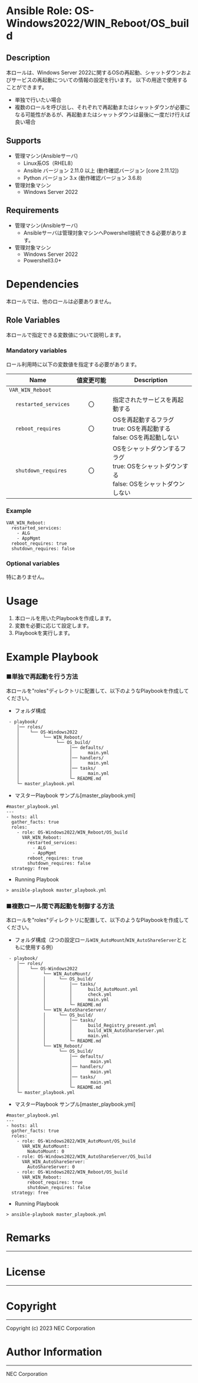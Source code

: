 Ansible Role: OS-Windows2022/WIN_Reboot/OS_build 
=======================================================

## Description
本ロールは、Windows Server 2022に関するOSの再起動、シャットダウンおよびサービスの再起動についての情報の設定を行います。
以下の用途で使用することができます。
* 単独で行いたい場合
* 複数のロールを呼び出し、それぞれで再起動またはシャットダウンが必要になる可能性があるが、再起動またはシャットダウンは最後に一度だけ行えば良い場合

## Supports
- 管理マシン(Ansibleサーバ)
  * Linux系OS（RHEL8）
  * Ansible バージョン 2.11.0 以上 (動作確認バージョン [core 2.11.12])
  * Python バージョン 3.x  (動作確認バージョン 3.6.8)
- 管理対象マシン
  * Windows Server 2022

## Requirements
- 管理マシン(Ansibleサーバ)
  * Ansibleサーバは管理対象マシンへPowershell接続できる必要があります。
- 管理対象マシン
  * Windows Server 2022
  * Powershell3.0+

# Dependencies

本ロールでは、他のロールは必要ありません。

## Role Variables
本ロールで指定できる変数値について説明します。

### Mandatory variables

ロール利用時に以下の変数値を指定する必要があります。

| Name     | 値変更可能 | Description | 
| -------- | :-----------: | ----------- | 
| `VAR_WIN_Reboot` | 
| &nbsp;&nbsp;&nbsp;&nbsp;`restarted_services` | &nbsp;&nbsp;&nbsp;&nbsp;&nbsp;&nbsp;&nbsp;&nbsp;〇&nbsp;&nbsp;&nbsp;&nbsp;&nbsp;&nbsp;&nbsp;&nbsp; | 指定されたサービスを再起動する | 
| &nbsp;&nbsp;&nbsp;&nbsp;`reboot_requires` | &nbsp;&nbsp;&nbsp;&nbsp;&nbsp;&nbsp;&nbsp;&nbsp;〇&nbsp;&nbsp;&nbsp;&nbsp;&nbsp;&nbsp;&nbsp;&nbsp; | OSを再起動するフラグ<br>true: OSを再起動する<br>false: OSを再起動しない | 
| &nbsp;&nbsp;&nbsp;&nbsp;`shutdown_requires` | &nbsp;&nbsp;&nbsp;&nbsp;&nbsp;&nbsp;&nbsp;&nbsp;〇&nbsp;&nbsp;&nbsp;&nbsp;&nbsp;&nbsp;&nbsp;&nbsp; | OSをシャットダウンするフラグ<br>true: OSをシャットダウンする<br>false: OSをシャットダウンしない | 

### Example
~~~
VAR_WIN_Reboot:
  restarted_services:
    - ALG
    - AppMgmt
  reboot_requires: true
  shutdown_requires: false

~~~
### Optional variables

特にありません。

# Usage

1. 本ロールを用いたPlaybookを作成します。
2. 変数を必要に応じて設定します。
3. Playbookを実行します。

# Example Playbook

### ■単独で再起動を行う方法

本ロールを"roles"ディレクトリに配置して、以下のようなPlaybookを作成してください。

- フォルダ構成
~~~
 - playbook/
    │── roles/
    │    └── OS-Windows2022
    │         └── WIN_Reboot/
    │              └── OS_build/
    │                   │── defaults/
    │                   │      main.yml
    │                   │── handlers/
    │                   │      main.yml
    │                   │── tasks/
    │                   │      main.yml
    │                   └─ README.md
    └─ master_playbook.yml
~~~

- マスターPlaybook サンプル[master_playbook.yml]

~~~
#master_playbook.yml
---
- hosts: all
  gather_facts: true
  roles:
    - role: OS-Windows2022/WIN_Reboot/OS_build
      VAR_WIN_Reboot:
        restarted_services:
          - ALG
          - AppMgmt
        reboot_requires: true
        shutdown_requires: false
  strategy: free
~~~

- Running Playbook

~~~
> ansible-playbook master_playbook.yml
~~~

### ■複数ロール間で再起動を制御する方法

本ロールを"roles"ディレクトリに配置して、以下のようなPlaybookを作成してください。

- フォルダ構成（2つの設定ロール`WIN_AutoMount`/`WIN_AutoShareServer`とともに使用する例）
~~~
 - playbook/
    │── roles/
    │    └── OS-Windows2022
    │         └── WIN_AutoMount/
    │         │     └── OS_build/
    │         │         │── tasks/
    │         │         │      build_AutoMount.yml
    │         │         │      check.yml
    │         │         │      main.yml
    │         │         └─ README.md
    │         └── WIN_AutoShareServer/
    │         │     └── OS_build/
    │         │         │── tasks/
    │         │         │      build_Registry_present.yml
    │         │         │      build_WIN_AutoShareServer.yml
    │         │         │      main.yml
    │         │         └─ README.md
    │         └── WIN_Reboot/
    │               └── OS_build/
    │                   │── defaults/
    │                   │       main.yml
    │                   │── handlers/
    │                   │       main.yml
    │                   │── tasks/
    │                   │       main.yml
    │                   └─ README.md
    └─ master_playbook.yml
~~~

- マスターPlaybook サンプル[master_playbook.yml]

~~~
#master_playbook.yml
---
- hosts: all
  gather_facts: true
  roles:
    - role: OS-Windows2022/WIN_AutoMount/OS_build
      VAR_WIN_AutoMount:
        NoAutoMount: 0
    - role: OS-Windows2022/WIN_AutoShareServer/OS_build
      VAR_WIN_AutoShareServer:
        AutoShareServer: 0
    - role: OS-Windows2022/WIN_Reboot/OS_build
      VAR_WIN_Reboot:
        reboot_requires: true
        shutdown_requires: false
  strategy: free
~~~

- Running Playbook

~~~
> ansible-playbook master_playbook.yml
~~~

# Remarks
-------

# License
-------

# Copyright
---------
Copyright (c) 2023 NEC Corporation

# Author Information
------------------
NEC Corporation
